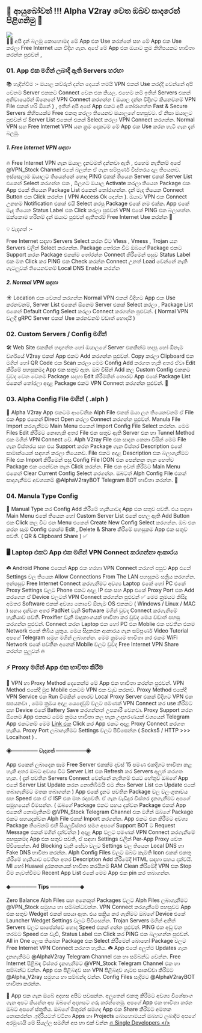 ##  🌷 ආයුබෝවන් !!! Alpha V2ray වෙත ඔබව සාදරෙන් පිළිගනිමු 🤗
![](https://telegra.ph/file/559a0915a1f07b7273fd0.png)<br>
🙋‍♂️ අපි දැන් බලමු කොහොමද මේ App එක Use  කරන්නේ සහ මේ App එක Use කරලා Free Internet යන විදිහ ගැන. අපේ මේ App එක ඔයාට ක්‍රම කිහිපයකට භාවිතා කරන්න පුළුවන් ,

### 01. App එක මගින් ලබාදී ඇති Servers හරහා
📚 හැදින්වීම :- ඔයාල කව්රුත් දන්න දෙයක් තමයි VPN එකක් Use කරද්දී වෙන්නේ අපි වෙනම Server එකකට Connect වෙන එක කියල. එහෙම නම් ඉතින් Servers  එකක් අනිවාර්යෙන් ඕනෙනේ VPN Connect කරගන්න ( ඔයාල දන්න විදිහට කියනවනම් VPN File එකක් හරි ඕනේ ) , ඉතින් අපි අපේ App එකට අපි තෝරාගත්ත Fast & Secure Servers කිහිපයක්ම Free එකතු කරලා තියෙනව ඔයාලගේ පහසුවට. ඒ නිසා ඔයාලට පුළුවන් ඒ Server List එකෙන්  එකක් Select කරලා VPN Connect කරගන්න. Normal VPN සහ Free Internet VPN යන ක්‍රම දෙකටම මේ  App එක Use කරන හැටි ගැන දැන් බලමු.

#####  1. Free Internet VPN සඳහා 
🔥 Free Internet VPN ගැන ඔයාල දැනටමත් දන්නවා ඇති , එහෙම නැතිනම් අපේ @VPN_Stock Channel එකේ බලන්න ඒ ගැන සම්පුර්ණ විස්තරය දාල තියෙනව. ඉස්සෙලාම ඔයාලට තියෙන්නේ හොද PING එකක් තියෙන Server එකක් Server List එකෙන් Select කරගන්න එක , මීලගට ඔයාල Activate කරලා තියෙන Package එක App එකේ තියෙන Package List එකෙන් තෝරාගන්න. දැන් මැද තියෙන Connect Button එක Click කරන්න ( VPN Access Ok දෙන්න ). ඔයාට VPN එක Connect උනහම Notification එකක් එයි Select කරපු Package එකේ නම එක්ක. App එකේ මැද තියෙන Status Label එක Click කරලා පුළුවන් VPN එකේ PING එක බලාගන්න. ඔක්කොම හරිනම් දැන් ඔයාට පුළුවන් ඇතිතරම් Free Internet Use කරන්න 🎉

💡 වැදගත් :-

Free Internet සඳහා Servers Select කරන විට Vless , Vmess , Trojan යන Servers වලින් Select කරගන්න. 
Package තෝරන විට ඔබගේ Package එකට Support කරන Package එකක්ම තෝරන්න
Connect කිරීමෙන් පසුව Status Label එක මත Click කර PING එක Check කරන්න
Connect උනත් Load වෙන්නේ නැති ගැටලුවක් තියෙනවනම් Local DNS Enable කරන්න

##### 2. Normal VPN සඳහා 
☀️ Location එක වෙනස් කරගන්න Normal VPN එකක් විදිහට App එක Use කරනවනම්, Server List එකෙන් ඕනෙම Server  එකක් Select කරලා , Package List  එකෙන් Default Config Select කරලා Connect කරගන්න පුළුවන්. ( Normal VPN වලදී gRPC Server එකක් Use කරනවනම් වඩාත් හොදයි  )

### 02. Custom Servers / Config මගින්
🛠 Web Site එකකින් හදාගත්ත හෝ ඔයාලගේ Server එකකින්ම හදපු හෝ ඕනෑම වර්ගයේ V2ray එකක් App එකට Add කරගන්න පුළුවන්. Copy කරලා Clipboard එක මගින් හෝ QR Code එක Scan කරලා මෙම Config Add කරගත හැකි අතර ඒවා Edit කිරීමේ පහසුකමද App එක සතුව ඇත. ඔබ විසින් Add කල Custom Config  එකකට වුවද වෙන වෙනම Package සදහා Edit කිරීමකින් තොරව App එකේ Package List එකෙන් තෝරලා අදාළ Package එකට VPN Connect කරගන්න පුළුවන්.  🎉

### 03. Alpha Config File මගින් ( .alph )
🚀 Alpha V2ray App එකටම ආවේනික Alph File එකක් ඔයා ලග තියෙනවනම් ඒ File  එක App එකෙන් Direct Open කරලා Connect කරගන්න පුළුවන්. Manula File Import කරගැනීමට Main Menu එකෙන් Import Config File Select කරන්න. මෙම Files Edit කිරීමට නොහැකි අතර File එක සතුව ඇති Server එක හා Tunnel Method එක මගින් VPN Connect  වේ. Alph V2ray File එක සාදන කෙනා විසින් මෙම File ගැන විස්තරය සහ එය Support කරන Package ගැන විස්තර Description එකේ සාමාන්යෙන් සඳහන් කරලා තියෙනව. File එකට අදාළ Description එක බලාගැනීමට File  එක Import කිරීමෙන් පසු Config File ICON එක පෙන්නන තැන හෙත්ව Package එක පෙන්වන තැන Click කරන්න. File එක ඉවත් කිරීමට Main Menu එකෙන් Clear Current Config Select කරගන්න. ඔබටත් Alph Config File එකක් සාදාගැනීමට අවශ්‍යනම් @AlphaV2rayBOT Telegram BOT භාවිතා කරන්න. 👑

### 04. Manula Type Config
🌿 Manual Type කර Config Add කිරීමේ හැකියාවද App එක සතුව පවතී. එය සදහා Main Menu එකේ තියෙන හෝ Custom Server List එකේ පහල ඇති  Add Button එක Click කල විට එන  Menu එකෙන්  Create New Config Select කරගන්න. ඔබ එක කරන සෑම Config එකක්ම Edit , Delete & Share කිරීමේ පහසුකම App එක සතුව පවතී.  ( QR & Clipboard Share ) ✅

### 🖥 Laptop එකට App  එක මගින් VPN Connect කරගන්නා ආකාරය
☘️ Android Phone එකෙන් App  එක හරහා VPN Connect කරගත් පසුව App එකේ Settings වල තියෙන Allow Connections From The LAN පහසුකම සක්‍රිය කරගන්න. ඉන්පසුව Free Internet Connect කරගැනීමට අවශ්‍ය Laptop එකේ හෝ PC එකේ Proxy Settings වලට Phone එකට අදාළ IP එක සහ App එකේ Proxy Port එක Add කරගෙන ඒ Device වලටත් VPN Connect කරගන්න පුළුවන් ✅ මෙම ක්‍රමයට කිසිදු අමතර Software එකක් අවශ්‍ය නොවේ ඕනෑම OS එකකට ( Windows / Linux / MAC ) සහය දක්වන අතර PadNet වැනි Software මගින් වුවද Connect කරගැනීමේ හැකියාව පවතී. Proxifier වැනි මෘදුකාංගයක් භාවිතා කර වුවද මෙය වඩාත් පහසු කරගන්න පුළුවන්. Connect කරන Laptop එක හෝ PC එක Moblie එක පවතින එකම Network එකේ තිබිය යුතුය. මෙය සිදුකරන ආකාරය ගැන සම්පූර්ණ Video Tutorial අපගේ Telegram සමුහ මගින් ලබාගන්න. මෙම ක්‍රමයම භාවිතා කර එකම WiFi Network එකේ පවතින අනෙක් Mobile වලට වුවද Free Internet VPN Share කරන්න පුලුවන් 🔥

### ⚡️ Proxy මගින් App එක භාවිතා කිරීම
🎯 VPN හා Proxy Method දෙකෙන්ම මේ App  එක භාවිතා කරන්න පුළුවන්. VPN Method එකේදී මුළු Mobile එකටම VPN එක වැඩ කරනව. Proxy Method එකේදී VPN Service එක Run වීමකින් තොරව Local Proxy Server එකක් විදිහට VPN  එක සපයනවා , මෙම ක්‍රමය අදාළ යෙදෙවුම් වලට පමණක් VPN Connect කර use කිරීමට සහ Device එකේ Battery Save කරගන්නත් උපකාරී වෙනවා. Proxy Support කරන ඕනෙම App එකකට මෙම ක්‍රමය භාවිතා කල හැක උදාහරණයක් වශයෙන් Telegram App එකටනම් මෙම [Link එක](https://t.me/socks?server=127.0.0.1&port=10808) Click කර App  එකට අදාළ Proxy Connect කරගත හැකිය. Proxy Port ලබාගැනීමට  Settings වලට පිවිසෙන්න ( Socks5 / HTTP >>> Localhost ) .

#### ◈─────── වැදගත් ────────◈

App එකෙන් ලබාදෙන සෑම Free Server එකක්ම දවස් 15 පමණ එකදිගට භාවිතා කළ හැකි අතර ඔබට අවශ්‍ය විට Server List එක Refresh කර Servers අලුත් කරගත හැක. ( දැන් පවතින Servers Connect වෙන්නේ නැතිනම් එයට හේතුව ඔබගේ App එකේ Server List Update කරන නොතිබීමයි එම නිසා  Server List එක Update එකේ තබාගැනීමට මතක තබාගන්න )
App එකේ දැනට පවතින Package වල වලංගුතාවය සහ Speed එක ඒ ඒ ISP එක මත රදාපවති. ඒ ගැන වැඩිදුර විස්තර දැනගැනීමට අපගේ සමුහයෙන් විමසන්න. ( ඔබගේ Package  එකට සහය දක්වන Package  එකක් App එකෙහි නොමැතිනම් @VPN_Stock Telegram Channel එක මගින් ඔබගේ Package  එකට සහයදක්වන Alph File එකක් Import කරගන්න. App  එකට එක කිරීමට අවශ්‍ය Package තිබේනම් එහි සියලුවිස්තර සමග අපගේ Support BOT ට Request Message  එකක් මගින් දන්වන්න  )
අදාළ App වලට පමණක් VPN Connect කරගැනීමේ පහසුකමද App එක සතුව පවතී, ඒ සඳහා Settings වලින් Per-App Proxy වෙත පිවිසෙන්න.
Ad Blocking වැනි සේවා වලට Settings වල තියෙන Local DNS හා Fake DNS භාවිතා කරන්න.
Alph Config Files වලට ඔබට කැමති Icon එකක් එකතු කිරීමේ හැකියාව පවතින අතර Description Add කිරීමේදී HTML සඳහා සහය දක්වයි.
MI හෝ Huawei දුරකතනයක් භාවිතා කරයිනම් RAM Clean කිරීමේදී VPN එක Stop වීම නැවත්වීමට Recent App List එකේ මෙම App එක  pin කර තබාගන්න.

#### ◈─────── Tips ────────◈

Zero Balance Alph Files සහ අනෙකුත් Packages වලට Alph Files ලබාගැනීමට @VPN_Stock සමුහය හා සම්බන්ධවන්න.
VPN Connect කරගැනීමේ පහසුවට App එක සතුව Wedget එකක් සපයා ඇත. එය සක්‍රිය කර ගැනීමට ඔබගේ Device එකේ Launcher Wedget Settings වලට පිවිසෙන්න.
Trojan Servers මගින් අනිත් Servers වලට සාපේක්ෂව හොද Speed එකක් ගන්න පුළුවන්.
PING එක අඩු වන තරමට Speed එක වැඩි, Status Label එක Click කර PING එක බලාගන්න පුළුවන්.
All in One ලෙස තිබෙන Package එක Select කිරීමෙන් බොහෝ Package වලට Free Internet VPN Connect කරගත හැකිය.
☘️ App එකේ අලුත්ම Updates ගැන දැනගැනීමට @AlphaV2ray Telegram Channel එක හා සම්බන්ධ වෙන්න. Free Internet පිළිබඳ විස්තර දැනගැනීමට @VPN_Stock Telegram Channel එක හා සම්බන්ධ වන්න. App එක පිළිබඳව සහ VPN පිළිබඳව ගැටළු සාකච්චා කිරීමට @Alpha_V2ray සමුහය හා සම්බන්ද වන්න. Config Files සෑදීමට @AlphaV2rayBOT භාවිතා කරන්න.

🤝 App එක ගැන ඔබේ අදහස අපිට පවසන්න. අලුතෙන් එකතු කිරීමට අවශ්‍ය විශේෂාංග ගැන අපට කියන්න අප ඔබගේ අදහසට ගරු කරන්නෙමු. අපගේ App එක භාවිතා කරන ඔබට අපගේ ස්තුතිය. ඔබගේ මිතුරන් සමගද App එක Share කිරීමට අමතක නොකරන්න .ඉදිරියටත් වටිනා Apps හා Projects බොහොමයක් ඔබහට ලබාදීම අපගේ අරමුණයි මේ සියල්ල සමගින් අප හා එක් වන්න [🔥 Single Developers </>](https://t.me/SingleDevelopers)
